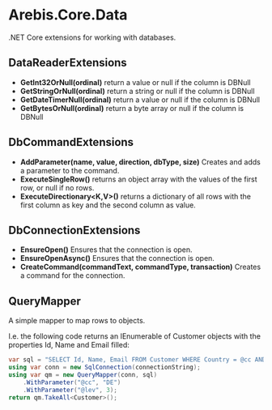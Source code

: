 Arebis.Core.Data
================

.NET Core extensions for working with databases.

## DataReaderExtensions

- **GetInt32OrNull(ordinal)** return a value or null if the column is DBNull
- **GetStringOrNull(ordinal)** return a string or null if the column is DBNull
- **GetDateTimerNull(ordinal)** return a value or null if the column is DBNull
- **GetBytesOrNull(ordinal)** return a byte array or null if the column is DBNull

## DbCommandExtensions

- **AddParameter(name, value, direction, dbType, size)** Creates and adds a parameter to the command.
- **ExecuteSingleRow()** returns an object array with the values of the first row, or null if no rows.
- **ExecuteDirectionary<K,V>()** returns a dictionary of all rows with the first column as key and the second column as value.

## DbConnectionExtensions

- **EnsureOpen()** Ensures that the connection is open.
- **EnsureOpenAsync()** Ensures that the connection is open.
- **CreateCommand(commandText, commandType, transaction)** Creates a command for the connection.

## QueryMapper

A simple mapper to map rows to objects.

I.e. the following code returns an IEnumerable of Customer objects with the properties Id, Name and Email filled:

```csharp
var sql = "SELECT Id, Name, Email FROM Customer WHERE Country = @cc AND Level > @lev";
using var conn = new SqlConnection(connectionString);
using var qm = new QueryMapper(conn, sql)
    .WithParameter("@cc", "DE")
    .WithParameter("@lev", 3);
return qm.TakeAll<Customer>();
```
